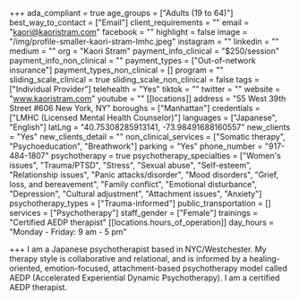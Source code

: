 +++
ada_compliant = true
age_groups = ["Adults (19 to 64)"]
best_way_to_contact = ["Email"]
client_requirements = ""
email = "kaori@kaoristram.com"
facebook = ""
highlight = false
image = "/img/profile-smaller-kaori-stram-lmhc.jpeg"
instagram = ""
linkedin = ""
medium = ""
org = "Kaori Stram"
payment_info_clinical = "$250/session"
payment_info_non_clinical = ""
payment_types = ["Out-of-network insurance"]
payment_types_non_clinical = []
program = ""
sliding_scale_clinical = true
sliding_scale_non_clinical = false
tags = ["Individual Provider"]
telehealth = "Yes"
tiktok = ""
twitter = ""
website = "www.kaoristram.com"
youtube = ""
[[locations]]
address = "55 West 39th Street #606 New York, NY"
boroughs = ["Manhattan"]
credentials = ["LMHC (Licensed Mental Health Counselor)"]
languages = ["Japanese", "English"]
latLng = "40.75308285913141, -73.98491688160557"
new_clients = "Yes"
new_clients_detail = ""
non_clinical_services = ["Somatic therapy", "Psychoeducation", "Breathwork"]
parking = "Yes"
phone_number = "917-484-1807"
psychotherapy = true
psychotherapy_specialties = ["Women's issues", "Trauma/PTSD", "Stress", "Sexual abuse", "Self-esteem", "Relationship issues", "Panic attacks/disorder", "Mood disorders", "Grief, loss, and bereavement", "Family conflict", "Emotional disturbance", "Depression", "Cultural adjustment", "Attachment issues", "Anxiety"]
psychotherapy_types = ["Trauma-informed"]
public_transportation = []
services = ["Psychotherapy"]
staff_gender = ["Female"]
trainings = "Certified AEDP therapist"
[[locations.hours_of_operation]]
day_hours = "Monday - Friday: 9 am - 5 pm"

+++
I am a Japanese psychotherapist based in NYC/Westchester. My therapy style is collaborative and relational, and is informed by a healing-oriented, emotion-focused, attachment-based psychotherapy model called AEDP (Accelerated Experiential Dynamic Psychotherapy). I am a certified AEDP therapist. 